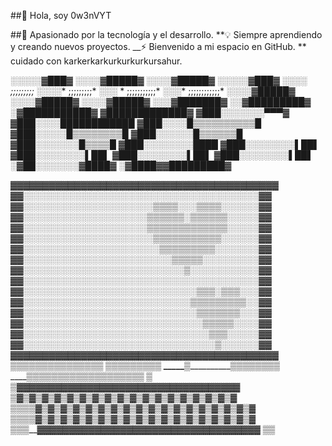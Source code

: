  ##👋 Hola, soy 0w3nVYT

##🚀 Apasionado por la tecnología y el desarrollo.
**💡 Siempre aprendiendo y creando nuevos proyectos.
__⚡ Bienvenido a mi espacio en GitHub.
** cuidado con karkerkarkurkurkurkursahur.

░░░░░▓███▓
░░░░▓█████▓
░░░░▓█████▓
░░░░░▓███▓
░░░░ *;;;;;;;;;*
░░░░* ;;;;;;;;;*
░░░ * ;;;;;;;;;;;*
░░░* ;;;;;;;;;;;;*
░░░░▓█████▓
░░░░▓█████▓
░░░░▓█████▓
░░░▓███████▓
░░▓█████████▓
░▓███████████▓
▓█████████████▓
▓███░░░░░░░▀▀▀▓
▓███░░░░████████████
▓███░░░░█▒▒▒▒▒▒▒▒▒▒█
▓███░░░░░█▒▒▒▒▒▒▒▒█
▓███░░░░░░█▒▒▒▒▒▒█
▓███░░░░░░░█▒▒▒▒█
▓███░░░░░░░░████
▓███░░░░░░░░▌██▌
▓███░░░░░░░░▌██▌
▓███░░░░░░░░▌██▌
▓███░░░░░░░░▌██▌
░▓██░░░░░░░▓████▓
░▓████▓▓█████████▓

▓▓▓▓▓▓▓▓▓▓▓▓▓▓▓▓▓▓▓▓▓▓▓▓▓▓▓▓▓▓▓▓▓▓▓▓▓▓▓▓▓▓
▓▓░░░░░░░░░░░░░░░░░░░░░░░░░░░░░░░░░░░░░░▓▓
▓▓░░░░░░░░░░░░░░░░░░░░░▒▒▒▒░░░▒▒▒▒░░░░░░▓▓
▓▓░░░░░░░░░░░░░░░░░░░░▒▒▒▒▒▒░▒▒▒▒▒▒░░░░░▓▓
▓▓░░░░░░░░░░░░░░░░░░░░▒▒▒▒▒▒▒▒▒▒▒▒▒░░░░░▓▓
▓▓░░░░░░░░░░░░░░░░░░░░░▒▒▒▒▒▒▒▒▒▒▒░░░░░░▓▓
▓▓░░░░░░░░░░░░░░░░░░░░░░▒▒▒▒▒▒▒▒▒░░░░░░░▓▓
▓▓░░░░░░░░░░░░░░░░░░░░░░░░▒▒▒▒▒░░░░░░░░░▓▓
▓▓░░░░░░░░░░░░░░░░░░░░░░░░░░▒░░░░░░░░░░░▓▓
▓▓░░░░░░░░░░░░░░░░░░░░░░░░░░░░░░░░░░░░░░▓▓
▓▓░░░░░░░░░░░░░░░░░░░░░░░░░░░░▒▒▒░▒▒▒░░░▓▓
▓▓░░░░░░░░░░░░░░░░░░░░░░░░░░░▒▒▒▒▒▒▒▒▒░░▓▓
▓▓░░░░░░░░░░░░░░░░░░░░░░░░░░░░▒▒▒▒▒▒▒░░░▓▓
▓▓░░░░░░░░░░░░░░░░░░░░░░░░░░░░░▒▒▒▒▒░░░░▓▓
▓▓░░░░░░░░░░░░░░░░░░░░░░░░░░░░░░▒▒▒░░░░░▓▓
▓▓░░░░░░░░░░░░░░░░░░░░░░░░░░░░░░░▒░░░░░░▓▓
▓▓▓▓▓▓▓▓▓▓▓▓▓▓▓▓▓▓▓▓▓▓▓▓▓▓▓▓▓▓▓▓▓▓▓▓▓▓▓▓▓▓
_______▒__________▒▒▒▒▒▒▒▒▒▒▒▒▒▒
______▒_______________▒▒▒▒▒▒▒▒
_____▒________________▒▒▒▒▒▒▒▒
____▒___________▒▒▒▒▒▒▒▒▒▒▒▒▒▒▒▒▒▒
___▒
__▒______▓▓▓▓▓▓▓▓▓▓▓▓▓▓▓▓▓▓▓▓▓▓▓▓▓▓▓▓▓▓▓▓▓▓▓
_▒______▓▒▓▒▓▒▓▒▓▒▓▒▓▒▓▒▓▒▓▒▓▒▓▒▓▒▓▒▓▒▓▒▓▒▓
▒▒▒▒___▓▒▓▒▓▒▓▒▓▒▓▒▓▒▓▒▓▒▓▒▓▒▓▒▓▒▓▒▓▒▓▒▓▒▓
▒▒▒▒__▓▒▓▒▓▒▓▒▓▒▓▒▓▒▓▒▓▒▓▒▓▒▓▒▓▒▓▒▓▒▓▒▓▒▓
▒▒▒__▓▓▓▓▓▓▓▓▓▓▓▓▓▓▓▓▓▓▓▓▓▓▓▓▓▓▓▓▓▓▓▓▓▓▓
▒▒
